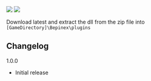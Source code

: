 <img src="https://i.imgur.com/cxRtWjT.jpg">
<img src="https://i.imgur.com/6FYp7Bk.jpg">

Download latest and extract the dll from the zip file into ``[GameDirectory]\Bepinex\plugins``

## Changelog

1.0.0

* Initial release
